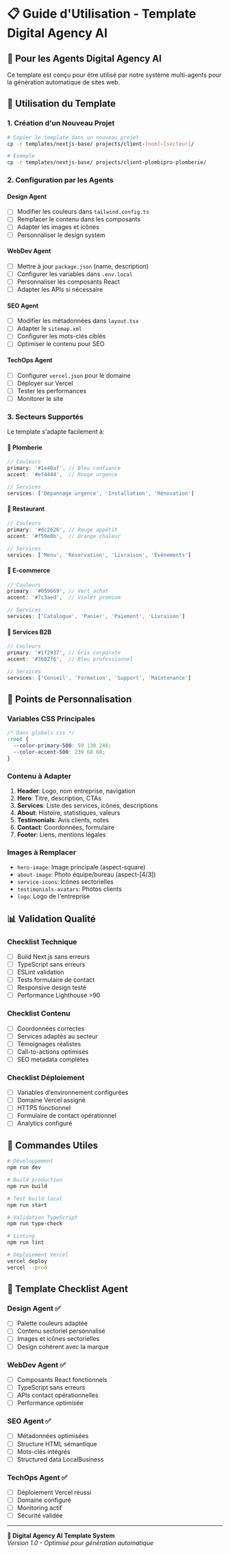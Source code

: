 # 📋 Guide d'Utilisation - Template Digital Agency AI

## 🎯 Pour les Agents Digital Agency AI

Ce template est conçu pour être utilisé par notre système multi-agents pour la génération automatique de sites web.

## 📁 Utilisation du Template

### 1. Création d'un Nouveau Projet

```bash
# Copier le template dans un nouveau projet
cp -r templates/nextjs-base/ projects/client-[nom]-[secteur]/

# Exemple
cp -r templates/nextjs-base/ projects/client-plombipro-plomberie/
```

### 2. Configuration par les Agents

#### Design Agent
- [ ] Modifier les couleurs dans `tailwind.config.ts`
- [ ] Remplacer le contenu dans les composants
- [ ] Adapter les images et icônes
- [ ] Personnaliser le design system

#### WebDev Agent  
- [ ] Mettre à jour `package.json` (name, description)
- [ ] Configurer les variables dans `.env.local`
- [ ] Personnaliser les composants React
- [ ] Adapter les APIs si nécessaire

#### SEO Agent
- [ ] Modifier les métadonnées dans `layout.tsx`
- [ ] Adapter le `sitemap.xml`
- [ ] Configurer les mots-clés ciblés
- [ ] Optimiser le contenu pour SEO

#### TechOps Agent
- [ ] Configurer `vercel.json` pour le domaine
- [ ] Déployer sur Vercel
- [ ] Tester les performances
- [ ] Monitorer le site

### 3. Secteurs Supportés

Le template s'adapte facilement à:

#### 🔧 Plomberie
```typescript
// Couleurs
primary: '#1e40af', // Bleu confiance
accent: '#ef4444',  // Rouge urgence

// Services
services: ['Dépannage urgence', 'Installation', 'Rénovation']
```

#### 🍕 Restaurant
```typescript
// Couleurs  
primary: '#dc2626', // Rouge appétit
accent: '#f59e0b',  // Orange chaleur

// Services
services: ['Menu', 'Réservation', 'Livraison', 'Événements']
```

#### 🛒 E-commerce
```typescript
// Couleurs
primary: '#059669', // Vert achat
accent: '#7c3aed',  // Violet premium

// Services
services: ['Catalogue', 'Panier', 'Paiement', 'Livraison']
```

#### 💼 Services B2B
```typescript
// Couleurs
primary: '#1f2937', // Gris corporate
accent: '#3b82f6',  // Bleu professionnel

// Services
services: ['Conseil', 'Formation', 'Support', 'Maintenance']
```

## 🔧 Points de Personnalisation

### Variables CSS Principales

```css
/* Dans globals.css */
:root {
  --color-primary-500: 59 130 246;
  --color-accent-500: 239 68 68;
}
```

### Contenu à Adapter

1. **Header**: Logo, nom entreprise, navigation
2. **Hero**: Titre, description, CTAs  
3. **Services**: Liste des services, icônes, descriptions
4. **About**: Histoire, statistiques, valeurs
5. **Testimonials**: Avis clients, notes
6. **Contact**: Coordonnées, formulaire
7. **Footer**: Liens, mentions légales

### Images à Remplacer

- `hero-image`: Image principale (aspect-square)
- `about-image`: Photo équipe/bureau (aspect-[4/3])
- `service-icons`: Icônes sectorielles
- `testimonials-avatars`: Photos clients
- `logo`: Logo de l'entreprise

## 📊 Validation Qualité

### Checklist Technique

- [ ] Build Next.js sans erreurs
- [ ] TypeScript sans erreurs
- [ ] ESLint validation
- [ ] Tests formulaire de contact
- [ ] Responsive design testé
- [ ] Performance Lighthouse >90

### Checklist Contenu

- [ ] Coordonnées correctes
- [ ] Services adaptés au secteur
- [ ] Témoignages réalistes
- [ ] Call-to-actions optimisés
- [ ] SEO metadata complètes

### Checklist Déploiement

- [ ] Variables d'environnement configurées
- [ ] Domaine Vercel assigné
- [ ] HTTPS fonctionnel
- [ ] Formulaire de contact opérationnel
- [ ] Analytics configuré

## 🚀 Commandes Utiles

```bash
# Développement
npm run dev

# Build production  
npm run build

# Test build local
npm run start

# Validation TypeScript
npm run type-check

# Linting
npm run lint

# Déploiement Vercel
vercel deploy
vercel --prod
```

## 📝 Template Checklist Agent

### Design Agent ✅
- [ ] Palette couleurs adaptée
- [ ] Contenu sectoriel personnalisé
- [ ] Images et icônes sectorielles
- [ ] Design cohérent avec la marque

### WebDev Agent ✅  
- [ ] Composants React fonctionnels
- [ ] TypeScript sans erreurs
- [ ] APIs contact opérationnelles
- [ ] Performance optimisée

### SEO Agent ✅
- [ ] Métadonnées optimisées
- [ ] Structure HTML sémantique
- [ ] Mots-clés intégrés
- [ ] Structured data LocalBusiness

### TechOps Agent ✅
- [ ] Déploiement Vercel réussi
- [ ] Domaine configuré
- [ ] Monitoring actif
- [ ] Sécurité validée

---

**🤖 Digital Agency AI Template System**  
*Version 1.0 - Optimisé pour génération automatique*